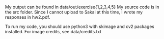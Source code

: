 My output can be found in data/out/exercise{1,2,3,4,5}
My source code is in the src folder.
Since I cannot upload to Sakai at this time, I wrote my responses in hw2.pdf.

To run my code, you should use python3 with skimage and cv2 packages installed.
For image credits, see data/credits.txt